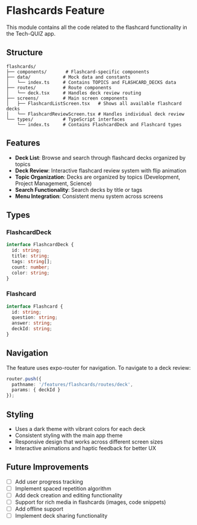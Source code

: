 # Flashcards Feature

This module contains all the code related to the flashcard functionality in the Tech-QUIZ app.

## Structure

```
flashcards/
├── components/       # Flashcard-specific components
├── data/            # Mock data and constants
│   └── index.ts     # Contains TOPICS and FLASHCARD_DECKS data
├── routes/          # Route components
│   └── deck.tsx     # Handles deck review routing
├── screens/         # Main screen components
│   ├── FlashcardListScreen.tsx   # Shows all available flashcard decks
│   └── FlashcardReviewScreen.tsx # Handles individual deck review
└── types/           # TypeScript interfaces
    └── index.ts     # Contains FlashcardDeck and Flashcard types
```

## Features

- **Deck List**: Browse and search through flashcard decks organized by topics
- **Deck Review**: Interactive flashcard review system with flip animation
- **Topic Organization**: Decks are organized by topics (Development, Project Management, Science)
- **Search Functionality**: Search decks by title or tags
- **Menu Integration**: Consistent menu system across screens

## Types

### FlashcardDeck
```typescript
interface FlashcardDeck {
  id: string;
  title: string;
  tags: string[];
  count: number;
  color: string;
}
```

### Flashcard
```typescript
interface Flashcard {
  id: string;
  question: string;
  answer: string;
  deckId: string;
}
```

## Navigation

The feature uses expo-router for navigation. To navigate to a deck review:

```typescript
router.push({
  pathname: '/features/flashcards/routes/deck',
  params: { deckId }
});
```

## Styling

- Uses a dark theme with vibrant colors for each deck
- Consistent styling with the main app theme
- Responsive design that works across different screen sizes
- Interactive animations and haptic feedback for better UX

## Future Improvements

- [ ] Add user progress tracking
- [ ] Implement spaced repetition algorithm
- [ ] Add deck creation and editing functionality
- [ ] Support for rich media in flashcards (images, code snippets)
- [ ] Add offline support
- [ ] Implement deck sharing functionality
